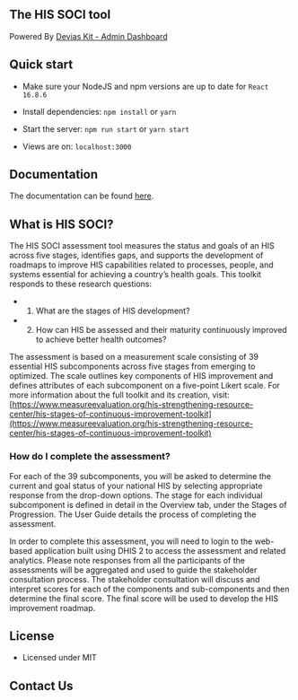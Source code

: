 ## The HIS SOCI tool
Powered By [Devias Kit - Admin Dashboard](https://devias.io/products/material-react-dashboard)

## Quick start

- Make sure your NodeJS and npm versions are up to date for `React 16.8.6`

- Install dependencies: `npm install` or `yarn`

- Start the server: `npm run start` or `yarn start`

- Views are on: `localhost:3000`

## Documentation

The documentation can be found [here](https://github.com/talexie/his_soci).

## What is HIS SOCI?

The HIS SOCI assessment tool measures the status and goals of an HIS across five stages, identifies gaps, and supports the
development of roadmaps to improve HIS capabilities related to processes, people, and systems essential for achieving a country’s
health goals. This toolkit responds to these research questions:

 - 1. What are the stages of HIS development?
 - 2. How can HIS be assessed and their maturity continuously improved to achieve better health outcomes?


The assessment is based on a measurement scale consisting of 39 essential HIS subcomponents across five stages from emerging to
optimized. The scale outlines key components of HIS improvement and defines attributes of each subcomponent on a five-point Likert
scale. For more information about the full toolkit and its creation, visit:
[https://www.measureevaluation.org/his-strengthening-resource-center/his-stages-of-continuous-improvement-toolkit](https://www.measureevaluation.org/his-strengthening-resource-center/his-stages-of-continuous-improvement-toolkit)

### How do I complete the assessment?

For each of the 39 subcomponents, you will be asked to determine the current and goal status of your national HIS by selecting
appropriate response from the drop-down options. The stage for each individual subcomponent is defined in detail in the Overview
tab, under the Stages of Progression. The User Guide details the process of completing the assessment.

In order to complete this assessment, you will need to login to the web-based application built using DHIS 2 to access the
assessment and related analytics. Please note responses from all the participants of the assessments will be aggregated and used
to guide the stakeholder consultation process. The stakeholder consultation will discuss and interpret scores for each of the
components and sub-components and then determine the final score. The final score will be used to develop the HIS improvement
roadmap.




## License

- Licensed under MIT

## Contact Us
